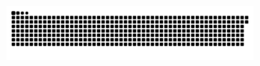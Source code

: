 <picture>
  <source media="(prefers-color-scheme: dark)" srcset="https://raw.githubusercontent.com/MarineHakobyan/MarineHakobyan/393478e3ceb2adf740cd1b469ffb54add75c5d06/github-contribution-grid-snake-dark.svg" />
  <source media="(prefers-color-scheme: light)" srcset="https://raw.githubusercontent.com/MarineHakobyan/MarineHakobyan/393478e3ceb2adf740cd1b469ffb54add75c5d06/github-contribution-grid-snake.svg" />
  <img alt="github-snake" src="https://raw.githubusercontent.com/MarineHakobyan/MarineHakobyan/393478e3ceb2adf740cd1b469ffb54add75c5d06/github-contribution-grid-snake-dark.svg" />
</picture>
